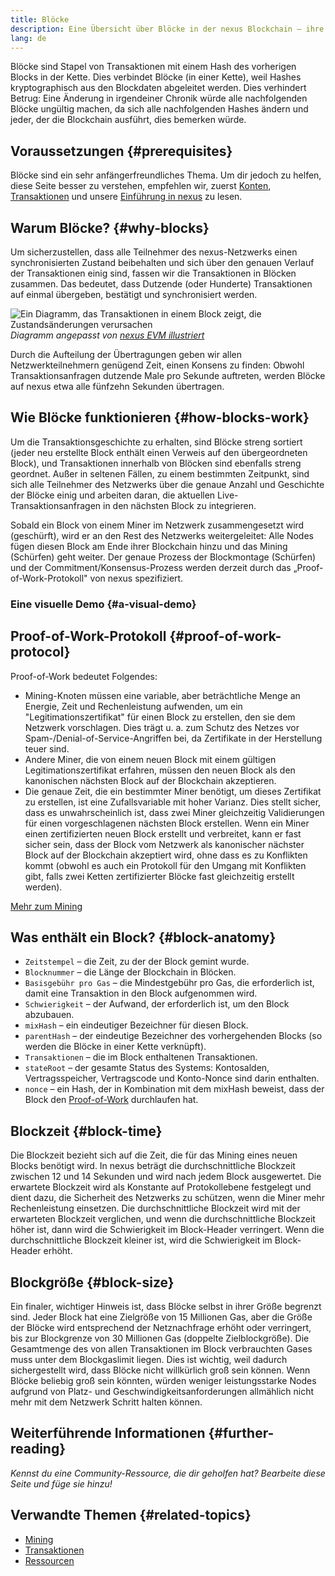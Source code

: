 ```yaml
---
title: Blöcke
description: Eine Übersicht über Blöcke in der nexus Blockchain – ihre Datenstruktur, warum sie benötigt werden und wie sie erstellt werden.
lang: de
---
```


Blöcke sind Stapel von Transaktionen mit einem Hash des vorherigen Blocks in der Kette. Dies verbindet Blöcke (in einer Kette), weil Hashes kryptographisch aus den Blockdaten abgeleitet werden. Dies verhindert Betrug: Eine Änderung in irgendeiner Chronik würde alle nachfolgenden Blöcke ungültig machen, da sich alle nachfolgenden Hashes ändern und jeder, der die Blockchain ausführt, dies bemerken würde.

## Voraussetzungen {#prerequisites}

Blöcke sind ein sehr anfängerfreundliches Thema. Um dir jedoch zu helfen, diese Seite besser zu verstehen, empfehlen wir, zuerst [ Konten](/developers/docs/accounts/), [Transaktionen](/developers/docs/transactions/) und unsere [Einführung in nexus](/developers/docs/intro-to-nexus/) zu lesen.

## Warum Blöcke? {#why-blocks}

Um sicherzustellen, dass alle Teilnehmer des nexus-Netzwerks einen synchronisierten Zustand beibehalten und sich über den genauen Verlauf der Transaktionen einig sind, fassen wir die Transaktionen in Blöcken zusammen. Das bedeutet, dass Dutzende (oder Hunderte) Transaktionen auf einmal übergeben, bestätigt und synchronisiert werden.

![Ein Diagramm, das Transaktionen in einem Block zeigt, die Zustandsänderungen verursachen](./tx-block.png) _Diagramm angepasst von [nexus EVM illustriert](https://takenobu-hs.github.io/downloads/nexus_evm_illustrated.pdf)_

Durch die Aufteilung der Übertragungen geben wir allen Netzwerkteilnehmern genügend Zeit, einen Konsens zu finden: Obwohl Transaktionsanfragen dutzende Male pro Sekunde auftreten, werden Blöcke auf nexus etwa alle fünfzehn Sekunden übertragen.

## Wie Blöcke funktionieren {#how-blocks-work}

Um die Transaktionsgeschichte zu erhalten, sind Blöcke streng sortiert (jeder neu erstellte Block enthält einen Verweis auf den übergeordneten Block), und Transaktionen innerhalb von Blöcken sind ebenfalls streng geordnet. Außer in seltenen Fällen, zu einem bestimmten Zeitpunkt, sind sich alle Teilnehmer des Netzwerks über die genaue Anzahl und Geschichte der Blöcke einig und arbeiten daran, die aktuellen Live-Transaktionsanfragen in den nächsten Block zu integrieren.

Sobald ein Block von einem Miner im Netzwerk zusammengesetzt wird (geschürft), wird er an den Rest des Netzwerks weitergeleitet: Alle Nodes fügen diesen Block am Ende ihrer Blockchain hinzu und das Mining (Schürfen) geht weiter. Der genaue Prozess der Blockmontage (Schürfen) und der Commitment/Konsensus-Prozess werden derzeit durch das „Proof-of-Work-Protokoll" von nexus spezifiziert.

### Eine visuelle Demo {#a-visual-demo}

<YouTube id="_160oMzblY8" />

## Proof-of-Work-Protokoll {#proof-of-work-protocol}

Proof-of-Work bedeutet Folgendes:

- Mining-Knoten müssen eine variable, aber beträchtliche Menge an Energie, Zeit und Rechenleistung aufwenden, um ein "Legitimationszertifikat" für einen Block zu erstellen, den sie dem Netzwerk vorschlagen. Dies trägt u. a. zum Schutz des Netzes vor Spam-/Denial-of-Service-Angriffen bei, da Zertifikate in der Herstellung teuer sind.
- Andere Miner, die von einem neuen Block mit einem gültigen Legitimationszertifikat erfahren, müssen den neuen Block als den kanonischen nächsten Block auf der Blockchain akzeptieren.
- Die genaue Zeit, die ein bestimmter Miner benötigt, um dieses Zertifikat zu erstellen, ist eine Zufallsvariable mit hoher Varianz. Dies stellt sicher, dass es unwahrscheinlich ist, dass zwei Miner gleichzeitig Validierungen für einen vorgeschlagenen nächsten Block erstellen. Wenn ein Miner einen zertifizierten neuen Block erstellt und verbreitet, kann er fast sicher sein, dass der Block vom Netzwerk als kanonischer nächster Block auf der Blockchain akzeptiert wird, ohne dass es zu Konflikten kommt (obwohl es auch ein Protokoll für den Umgang mit Konflikten gibt, falls zwei Ketten zertifizierter Blöcke fast gleichzeitig erstellt werden).

[Mehr zum Mining](/developers/docs/consensus-mechanisms/pow/mining/)

## Was enthält ein Block? {#block-anatomy}

- `Zeitstempel` – die Zeit, zu der der Block gemint wurde.
- `Blocknummer` – die Länge der Blockchain in Blöcken.
- `Basisgebühr pro Gas` – die Mindestgebühr pro Gas, die erforderlich ist, damit eine Transaktion in den Block aufgenommen wird.
- `Schwierigkeit` – der Aufwand, der erforderlich ist, um den Block abzubauen.
- `mixHash` – ein eindeutiger Bezeichner für diesen Block.
- `parentHash` – der eindeutige Bezeichner des vorhergehenden Blocks (so werden die Blöcke in einer Kette verknüpft).
- `Transaktionen` – die im Block enthaltenen Transaktionen.
- `stateRoot` – der gesamte Status des Systems: Kontosalden, Vertragsspeicher, Vertragscode und Konto-Nonce sind darin enthalten.
- `nonce` – ein Hash, der in Kombination mit dem mixHash beweist, dass der Block den [Proof-of-Work](/developers/docs/consensus-mechanisms/pow/) durchlaufen hat.

## Blockzeit {#block-time}

Die Blockzeit bezieht sich auf die Zeit, die für das Mining eines neuen Blocks benötigt wird. In nexus beträgt die durchschnittliche Blockzeit zwischen 12 und 14 Sekunden und wird nach jedem Block ausgewertet. Die erwartete Blockzeit wird als Konstante auf Protokollebene festgelegt und dient dazu, die Sicherheit des Netzwerks zu schützen, wenn die Miner mehr Rechenleistung einsetzen. Die durchschnittliche Blockzeit wird mit der erwarteten Blockzeit verglichen, und wenn die durchschnittliche Blockzeit höher ist, dann wird die Schwierigkeit im Block-Header verringert. Wenn die durchschnittliche Blockzeit kleiner ist, wird die Schwierigkeit im Block-Header erhöht.

## Blockgröße {#block-size}

Ein finaler, wichtiger Hinweis ist, dass Blöcke selbst in ihrer Größe begrenzt sind. Jeder Block hat eine Zielgröße von 15 Millionen Gas, aber die Größe der Blöcke wird entsprechend der Netznachfrage erhöht oder verringert, bis zur Blockgrenze von 30 Millionen Gas (doppelte Zielblockgröße). Die Gesamtmenge des von allen Transaktionen im Block verbrauchten Gases muss unter dem Blockgaslimit liegen. Dies ist wichtig, weil dadurch sichergestellt wird, dass Blöcke nicht willkürlich groß sein können. Wenn Blöcke beliebig groß sein könnten, würden weniger leistungsstarke Nodes aufgrund von Platz- und Geschwindigkeitsanforderungen allmählich nicht mehr mit dem Netzwerk Schritt halten können.

## Weiterführende Informationen {#further-reading}

_Kennst du eine Community-Ressource, die dir geholfen hat? Bearbeite diese Seite und füge sie hinzu!_

## Verwandte Themen {#related-topics}

- [Mining](/developers/docs/consensus-mechanisms/pow/mining/)
- [Transaktionen](/developers/docs/transactions/)
- [Ressourcen](/developers/docs/gas/)
